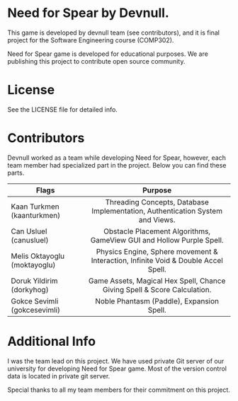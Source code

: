 # Need for Spear by Devnull.

This game is developed by devnull team (see contributors), and it is final project for the Software Engineering course (COMP302).

Need for Spear game is developed for educational purposes. We are publishing this project to contribute open source community.

# License

See the LICENSE file for detailed info.

# Contributors

Devnull worked as a team while developing Need for Spear, however, each team member had specialized part in the project. Below you can find these parts.

| Flags                        |                                      Purpose                                       |
|------------------------------|:----------------------------------------------------------------------------------:|
| Kaan Turkmen (kaanturkmen)   |   Threading Concepts, Database Implementation, Authentication System and Views.    |
| Can Usluel (canusluel)       |        Obstacle Placement Algorithms, GameView GUI and Hollow Purple Spell.        |
| Melis Oktayoglu (moktayoglu) | Physics Engine, Sphere movement & Interaction, Infinite Void & Double Accel Spell. |
| Doruk Yildirim (dorkyhog)    |     Game Assets, Magical Hex Spell, Chance Giving Spell & Score Calculation.       |
| Gokce Sevimli (gokcesevimli) |                     Noble Phantasm (Paddle), Expansion Spell.                      |

# Additional Info

I was the team lead on this project. We have used private Git server of our university for developing Need for Spear game. Most of the version control data is located in private git server.

Special thanks to all my team members for their commitment on this project.
